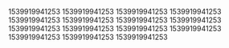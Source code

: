 1539919941253
1539919941253
1539919941253
1539919941253
1539919941253
1539919941253
1539919941253
1539919941253
1539919941253
1539919941253
1539919941253
1539919941253
1539919941253
1539919941253
1539919941253